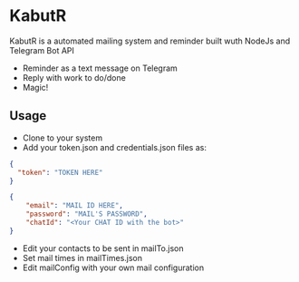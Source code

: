 # KabutR

KabutR is a automated mailing system and reminder built wuth NodeJs and Telegram Bot API

  - Reminder as a text message on Telegram
  - Reply with work to do/done
  - Magic!

## Usage

  - Clone to your system
  - Add your token.json and credentials.json files as:
  ```json
{
    "token": "TOKEN HERE"
}
```

```json
{
    "email": "MAIL ID HERE",
    "password": "MAIL'S PASSWORD",
    "chatId": "<Your CHAT ID with the bot>"    
}
```
  - Edit your contacts to be sent in mailTo.json
  - Set mail times in mailTimes.json
  - Edit mailConfig with your own mail configuration

